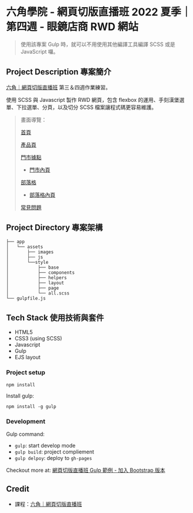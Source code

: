# 六角學院 - 網頁切版直播班 2022 夏季｜第四週 - 眼鏡店商 RWD 網站

> 使用該專案 Gulp 時，就可以不用使用其他編譯工具編譯 SCSS 或是 JavaScript 囉。

## Project Description 專案簡介
[六角｜網頁切版直播班](https://www.hexschool.com/courses/web-layout-training-1st.html#recommend) 第三＆四週作業練習。

使用 SCSS 與 Javascript 製作 RWD 網頁，包含 flexbox 的運用、手刻漢堡選單、下拉選單、分頁，以及切分 SCSS 檔案讓程式碼更容易維護。

> 畫面導覽：
> 
> [首頁](https://yachuh.github.io/hexschool-layout-w3-rwd/index.html)
> 
> [產品頁](https://yachuh.github.io/hexschool-layout-w3-rwd/productOptical.html)
> 
> [門市據點](https://yachuh.github.io/hexschool-layout-w3-rwd/store.html)
> 
> * [門市內頁](https://yachuh.github.io/hexschool-layout-w3-rwd/storeSingle.html)
> 
> [部落格](https://yachuh.github.io/hexschool-layout-w3-rwd/blog.html) 
> 
> * [部落格內頁](https://yachuh.github.io/hexschool-layout-w3-rwd/blogSingle.html)
>
> [常見問題](https://yachuh.github.io/hexschool-layout-w3-rwd/faq.html)


## Project Directory 專案架構 
```
├── app
│   └── assets
│       ├── images
│       ├── js
│       └──style
│           ├── base
│           ├── components
│           ├── helpers
│           ├── layout
│           ├── page
│           └── all.scss
└── gulpfile.js
```

## Tech Stack 使用技術與套件

- HTML5
- CSS3 (using SCSS)
- Javascript
- Gulp
- EJS layout

### Project setup
```
npm install
```
Install gulp:
```
npm install -g gulp
```

### Development

Gulp command:
- `gulp`: start develop mode
- `gulp build`: project compliement
- `gulp delpoy`: deploy to `gh-pages`


Checkout more at: [網頁切版直播班 Gulp 範例 - 加入 Bootstrap 版本](https://github.com/hexschool/web-layout-training-gulp/tree/feature/bs5)


## Credit

- 課程：[六角｜網頁切版直播班](https://www.hexschool.com/courses/web-layout-training-1st.html#recommend)
